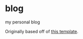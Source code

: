 # blog

my personal blog

Originally based off of [this template](https://github.com/josh-collinsworth/sveltekit-blog-starter).
